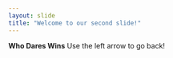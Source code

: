 ```yaml
---
layout: slide
title: "Welcome to our second slide!"
---
```

**Who Dares Wins**
Use the left arrow to go back!
